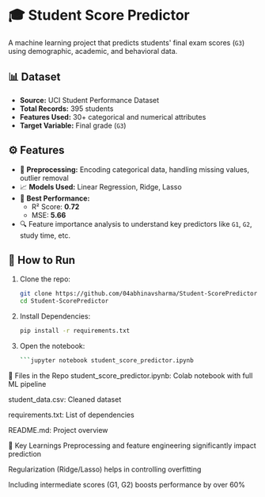# 🎓 Student Score Predictor

A machine learning project that predicts students' final exam scores (`G3`) using demographic, academic, and behavioral data.

## 📊 Dataset

- **Source:** UCI Student Performance Dataset  
- **Total Records:** 395 students  
- **Features Used:** 30+ categorical and numerical attributes  
- **Target Variable:** Final grade (`G3`)

## ⚙️ Features

- 🔄 **Preprocessing:** Encoding categorical data, handling missing values, outlier removal
- 📈 **Models Used:** Linear Regression, Ridge, Lasso  
- 🧮 **Best Performance:**  
  - R² Score: **0.72**  
  - MSE: **5.66**  
- 🔍 Feature importance analysis to understand key predictors like `G1`, `G2`, study time, etc.

## 🚀 How to Run

1. Clone the repo:
   ```bash
   git clone https://github.com/04abhinavsharma/Student-ScorePredictor.git
   cd Student-ScorePredictor
2. Install Dependencies:
   ```bash
   pip install -r requirements.txt
4. Open the notebook:
   ```bash
   ```jupyter notebook student_score_predictor.ipynb

📂 Files in the Repo
student_score_predictor.ipynb: Colab notebook with full ML pipeline

student_data.csv: Cleaned dataset

requirements.txt: List of dependencies

README.md: Project overview

📌 Key Learnings
Preprocessing and feature engineering significantly impact prediction

Regularization (Ridge/Lasso) helps in controlling overfitting

Including intermediate scores (G1, G2) boosts performance by over 60%
